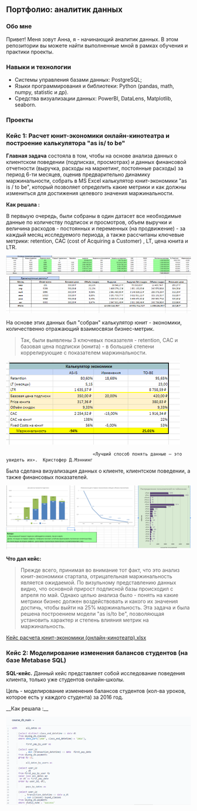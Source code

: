 ## Портфолио: аналитик данных
### Обо мне 

Привет! Меня зовут Анна, я - начинающий аналитик данных. 
В этом репозитории вы можете найти выполненные мной в рамках обучения и практики проекты.
<br>

### Навыки и технологии
- Системы управления базами данных: PostgreSQL;
- Языки программирования и библиотеки: Python (pandas, math, numpy, statistic и др).
- Средства визуализации данных: PowerBI, DataLens, Matplotlib, seaborn.

### Проекты 

### <p> Кейс 1: Расчет юнит-экономики онлайн-кинотеатра и построение калькулятора "as is/ to be" </p>

 __Главная задача__  состояла в том, чтобы на основе анализа данных о клиентском поведении (подписках, просмотрах) и данных финансовой отчетности (выручка, расходы на маркетинг, постоянные расходы) за период 6-ти месяцев, оценив предварительно динамику маржинальности, собрать в MS Excel калькулятор юнит-экономики "as is / to be", который позволяет определить какие метрики и как должны измениться для достижения целевого значения маржинальности. 
  
 __Как решала :__
<p> В первыую очередь, были собраны в один датасет все необходимые данные по количеству подписок и просмотров, объем выручки и величина расходов - постоянных и переменных (на продвижение) - за каждый месяц исследуемого периода, а также рассчитаны ключевые метрики: retention, CAC (cost of Acquiring a Customer) , LT, цена юнита и LTR. </p>

![Динамика основных показателей](/screen.png)
![Расчеты](/scr.png)
<p> На основе этих данных был "собран" калькулятор юнит - экономики, количественно отражающий взаимосвязи бизнес-метрик.</p>

> Так, были выявлены 3 ключевых показателя - retention, CAC и базовая цена подписки (юнита)  - в большей степени коррелирующие с показателем маржинальности. 


![калькулятор](/calcul.png)
                                           
                                     «Лучший способ понять данные — это увидеть их».  Кристофер Д.Мэннинг  
                                                                 
<p> Была сделана визуализация данных о клиенте, клиентском поведении, а также финансовых показателей. </p> 

![визуал](/vis.png)

__Что дал кейс:__
> Прежде всего, принимая во внимание тот факт, что это анализ юнит-экономики стартапа, отрицательная маржинальность является ожидаемой. По визульному представлению данных видно, что основной прирост подписной базы происходил с апреля по май.
> Однако целью анализа было - понять на какие метрики бизнес должен воздействовать и какого их значения достичь, чтобы выйти на 25% маржинальность. Эта задача и была решена построением модели "as is/to be", позволяющая установить характер и степень влияния метрик на маржинальность.

[Кейс расчета юнит-экономики (онлайн-кинотеатр).xlsx](https://docs.google.com/spreadsheets/d/14qiEvgaeAUXFlnwXWmeKxus-luSW6EK8/edit?usp=drive_link&ouid=102005071882917500790&rtpof=true&sd=true)

### <p> Кейс 2: Моделирование изменения балансов студентов (на базе Metabase SQL) </p> 

__SQL-кейс.__ Данный кейс представляет собой исследование поведения клиента, только уже студентов онлайн-школы. 
<p> Цель - моделирование изменения балансов студентов (кол-ва уроков, которое есть у каждого студента) за 2016 год.</p>
 __Как решала :__
<p> </p>
<p> </p>

![sql](/sql.png) 


